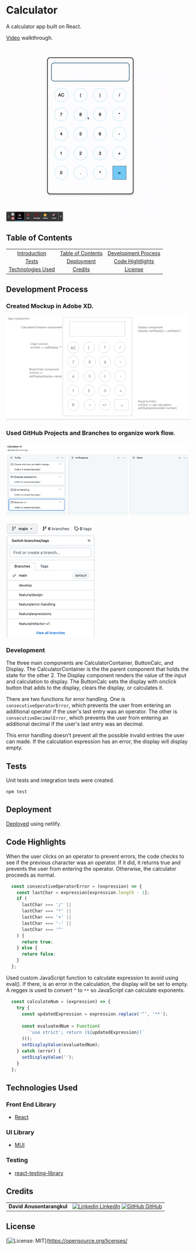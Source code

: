 # Calculator

A calculator app built on React.

[Video](https://youtu.be/K_0wkv1Jb5U) walkthrough.

![demo](./readme-images/demo.gif)

## Table of Contents

|                                         |                                         |                                             |
| :-------------------------------------: | :-------------------------------------: | :-----------------------------------------: |
|       [Introduction](#calculator)       | [Table of Contents](#table-of-contents) | [Development Process](#development-process) |
|             [Tests](#tests)             |        [Deployment](#deployment)        |    [Code Hightlights](#code-highlights)     |
| [Technologies Used](#Technologies-Used) |           [Credits](#Credits)           |             [License](#License)             |

## Development Process

### Created Mockup in Adobe XD.

![mockup](./readme-images/mockup.png)

### Used GitHub Projects and Branches to organize work flow.

![projects](./readme-images/github-projects.png)

![branches](./readme-images/github-branches.png)

### Development

The three main components are CalculatorContainer, ButtonCalc, and Display. The CalculatorContainer is the the parent component that holds the state for the other 2. The Display component renders the value of the input and calculation to display. The ButtonCalc sets the display with onclick button that adds to the display, clears the display, or calculates it.

There are two functions for error handling. One is `consecutiveOperatorError`, which prevents the user from entering an additional operator if the user's last entry was an operator. The other is `consecutiveDecimalError`, which prevents the user from entering an additional decimal if the user's last entry was an decimal.

This error handling doesn't prevent all the possible invalid entries the user can made. If the calculation expression has an error, the display will display empty.

## Tests

Unit tests and integration tests were created.

```
npm test
```

## Deployment

[Deployed](https://calculator-react1.netlify.app/) using netlify.

## Code Highlights

When the user clicks on an operator to prevent errors, the code checks to see if the previous character was an operator. If it did, it returns true and prevents the user from entering the operator. Otherwise, the calculator proceeds as normal.

```JavaScript
  const consecutiveOperatorError = (expression) => {
    const lastChar = expression[expression.length - 1];
    if (
      lastChar === '/' ||
      lastChar === '*' ||
      lastChar === '+' ||
      lastChar === '-' ||
      lastChar === '^'
    ) {
      return true;
    } else {
      return false;
    }
  };
```

Used custom JavaScript function to calculate expression to avoid using eval(). If there, is an error in the calculation, the display will be set to empty. A reggex is used to convert `^` to `**` so JavaScript can calculate exponents.

```JavaScript
  const calculateNum = (expression) => {
    try {
      const updatedExpression = expression.replace('^', '**');

      const evaluatedNum = Function(
        `'use strict'; return (${updatedExpression})`
      )();
      setDisplayValue(evaluatedNum);
    } catch (error) {
      setDisplayValue('');
    }
  };
```

## Technologies Used

### Front End Library

- [React](https://reactjs.org/)

### UI Library

- [MUI](https://mui.com/)

### Testing

- [react-testing-library](https://reactjs.org/docs/testing.html)

## Credits

|                           |                                                                                                                                                                                                       |
| ------------------------- | ----------------------------------------------------------------------------------------------------------------------------------------------------------------------------------------------------- |
| **David Anusontarangkul** | [![Linkedin](https://i.stack.imgur.com/gVE0j.png) LinkedIn](https://www.linkedin.com/in/anusontarangkul/) [![GitHub](https://i.stack.imgur.com/tskMh.png) GitHub](https://github.com/anusontarangkul) |

## License

[![License: MIT](https://img.shields.io/badge/License-MIT-yellow.svg)](https://opensource.org/licenses/
